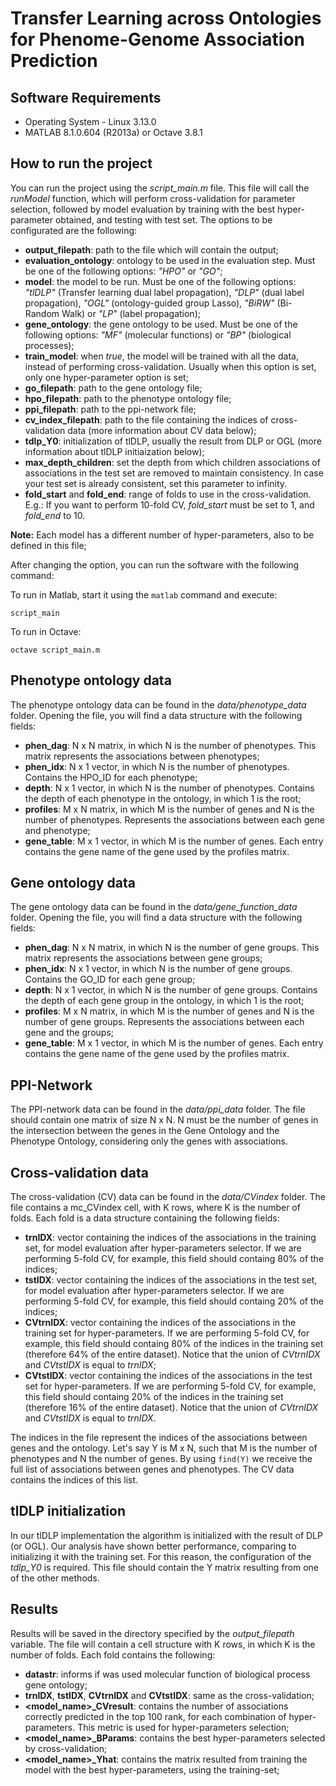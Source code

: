 # Transfer Learning across Ontologies for Phenome-Genome Association Prediction

## Software Requirements

* Operating System - Linux 3.13.0
* MATLAB 8.1.0.604 (R2013a) or Octave 3.8.1

## How to run the project
You can run the project using the *script_main.m* file. This file will call the *runModel* function, which will perform cross-validation for parameter selection, followed by model evaluation by training with the best hyper-parameter obtained, and testing with test set. The options to be configurated are the following:

* **output_filepath**: path to the file which will contain the output;
* **evaluation_ontology**: ontology to be used in the evaluation step. Must be one of the following options: *"HPO"* or *"GO"*;
* **model**: the model to be run. Must be one of the following options: *"tlDLP"* (Transfer learning dual label propagation), *"DLP"* (dual label propagation), *"OGL"* (ontology-guided group Lasso), *"BiRW"* (Bi-Random Walk) or *"LP"* (label propagation);
* **gene_ontology**: the gene ontology to be used. Must be one of the following options: *"MF"* (molecular functions) or *"BP"* (biological processes);
* **train_model**: when *true*, the model will be trained with all the data, instead of performing cross-validation. Usually when this option is set, only one hyper-parameter option is set;
* **go_filepath**: path to the gene ontology file;
* **hpo_filepath**: path to the phenotype ontology file;
* **ppi_filepath**: path to the ppi-network file;
* **cv\_index_filepath**: path to the file containing the indices of cross-validation data (more information about CV data below);
* **tdlp\_Y0**: initialization of tlDLP, usually the result from DLP or OGL (more information about tlDLP initiaization below);
* **max\_depth\_children**: set the depth from which children associations of associations in the test set are removed to maintain consistency. In case your test set is already consistent, set this parameter to infinity.
* **fold_start** and **fold_end**: range of folds to use in the cross-validation. E.g.: If you want to perform 10-fold CV, *fold_start* must be set to 1, and *fold_end* to 10.

**Note:** Each model has a different number of hyper-parameters, also to be defined in this file;

After changing the option, you can run the software with the following command:

To run in Matlab, start it using the ```matlab``` command and execute:

```
script_main
```
To run in Octave:

```
octave script_main.m
```

## Phenotype ontology data

The phenotype ontology data can be found in the *data/phenotype_data* folder. Opening the file, you will find a data structure with the following fields:

* **phen_dag**: N x N matrix, in which N is the number of phenotypes. This matrix represents the associations between phenotypes;
* **phen_idx**: N x 1 vector, in which N is the number of phenotypes. Contains the HPO_ID for each phenotype;
* **depth**: N x 1 vector, in which N is the number of phenotypes. Contains the depth of each phenotype in the ontology, in which 1 is the root;
* **profiles**: M x N matrix, in which M is the number of genes and N is the number of phenotypes. Represents the associations between each gene and phenotype;
* **gene_table**: M x 1 vector, in which M is the number of genes. Each entry contains the gene name of the gene used by the profiles matrix.

## Gene ontology data

The gene ontology data can be found in the *data/gene_function_data* folder. Opening the file, you will find a data structure with the following fields:

* **phen_dag**: N x N matrix, in which N is the number of gene groups. This matrix represents the associations between gene groups;
* **phen_idx**: N x 1 vector, in which N is the number of gene groups. Contains the GO_ID for each gene group;
* **depth**: N x 1 vector, in which N is the number of gene groups. Contains the depth of each gene group in the ontology, in which 1 is the root;
* **profiles**: M x N matrix, in which M is the number of genes and N is the number of gene groups. Represents the associations between each gene and the groups;
* **gene_table**: M x 1 vector, in which M is the number of genes. Each entry contains the gene name of the gene used by the profiles matrix.

## PPI-Network

The PPI-network data can be found in the *data/ppi_data* folder. The file should contain one matrix of size N x N. N must be the number of genes in the intersection between the genes in the Gene Ontology and the Phenotype Ontology, considering only the genes with associations. 

## Cross-validation data

The cross-validation (CV) data can be found in the *data/CVindex* folder. The file contains a mc_CVindex cell, with K rows, where K is the number of folds. Each fold is a data structure containing the following fields:

* **trnIDX**: vector containing the indices of the associations in the training set, for model evaluation after hyper-parameters selector. If we are performing 5-fold CV, for example, this field should containg 80% of the indices;
* **tstIDX**: vector containing the indices of the associations in the test set, for model evaluation after hyper-parameters selector. If we are performing 5-fold CV, for example, this field should containg 20% of the indices;
* **CVtrnIDX**: vector containing the indices of the associations in the training set for hyper-parameters. If we are performing 5-fold CV, for example, this field should containg 80% of the indices in the training set (therefore 64% of the entire dataset). Notice that the union of *CVtrnIDX* and *CVtstIDX* is equal to *trnIDX*;
* **CVtstIDX**: vector containing the indices of the associations in the test set for hyper-parameters. If we are performing 5-fold CV, for example, this field should containg 20% of the indices in the training set (therefore 16% of the entire dataset). Notice that the union of *CVtrnIDX* and *CVtstIDX* is equal to *trnIDX*.

The indices in the file represent the indices of the associations between genes and the ontology. Let's say Y is M x N, such that M is the number of phenotypes and N the number of genes. By using `find(Y)` we receive the full list of associations between genes and phenotypes. The CV data contains the indices of this list.

## tlDLP initialization

In our tlDLP implementation the algorithm is initialized with the result of DLP (or OGL). Our analysis have shown better performance, comparing to initializing it with the training set. For this reason, the configuration of the *tdlp\_Y0* is required. This file should contain the Y matrix resulting from one of the other methods.

## Results

Results will be saved in the directory specified by the *output_filepath* variable. The file will contain a cell structure with K rows, in which K is the number of folds. Each fold contains the following:

* **datastr**: informs if was used molecular function of biological process gene ontology;
* **trnIDX**, **tstIDX**, **CVtrnIDX** and **CVtstIDX**: same as the cross-validation;
* **\<model_name>\_CVresult**: contains the number of associations correctly predicted in the top 100 rank, for each combination of hyper-parameters. This metric is used for hyper-parameters selection;
* **\<model_name>\_BParams**: contains the best hyper-parameters selected by cross-validation;
* **\<model_name>\_Yhat**: contains the matrix resulted from training the model with the best hyper-parameters, using the training-set;
